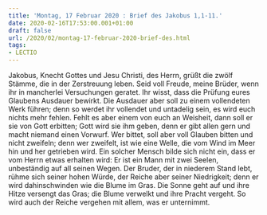 ```yaml
---
title: 'Montag, 17 Februar 2020 : Brief des Jakobus 1,1-11.'
date: 2020-02-16T17:53:00.001+01:00
draft: false
url: /2020/02/montag-17-februar-2020-brief-des.html
tags: 
- LECTIO
---
```


Jakobus, Knecht Gottes und Jesu Christi, des Herrn, grüßt die zwölf Stämme, die in der Zerstreuung leben. Seid voll Freude, meine Brüder, wenn ihr in mancherlei Versuchungen geratet. Ihr wisst, dass die Prüfung eures Glaubens Ausdauer bewirkt. Die Ausdauer aber soll zu einem vollendeten Werk führen; denn so werdet ihr vollendet und untadelig sein, es wird euch nichts mehr fehlen. Fehlt es aber einem von euch an Weisheit, dann soll er sie von Gott erbitten; Gott wird sie ihm geben, denn er gibt allen gern und macht niemand einen Vorwurf. Wer bittet, soll aber voll Glauben bitten und nicht zweifeln; denn wer zweifelt, ist wie eine Welle, die vom Wind im Meer hin und her getrieben wird. Ein solcher Mensch bilde sich nicht ein, dass er vom Herrn etwas erhalten wird: Er ist ein Mann mit zwei Seelen, unbeständig auf all seinen Wegen. Der Bruder, der in niederem Stand lebt, rühme sich seiner hohen Würde, der Reiche aber seiner Niedrigkeit; denn er wird dahinschwinden wie die Blume im Gras. Die Sonne geht auf und ihre Hitze versengt das Gras; die Blume verwelkt und ihre Pracht vergeht. So wird auch der Reiche vergehen mit allem, was er unternimmt.